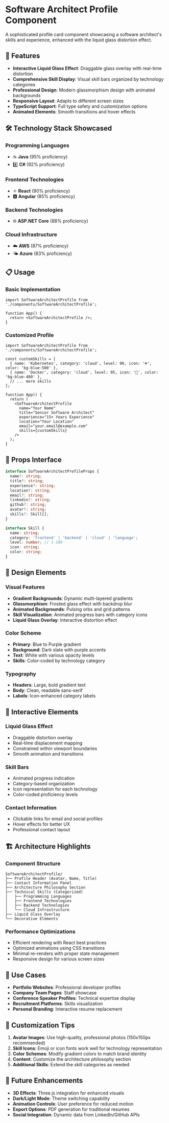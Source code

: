 # Software Architect Profile Component

A sophisticated profile card component showcasing a software architect's skills and experience, enhanced with the liquid glass distortion effect.

## 🎯 Features

- **Interactive Liquid Glass Effect**: Draggable glass overlay with real-time distortion
- **Comprehensive Skill Display**: Visual skill bars organized by technology categories
- **Professional Design**: Modern glassmorphism design with animated backgrounds
- **Responsive Layout**: Adapts to different screen sizes
- **TypeScript Support**: Full type safety and customization options
- **Animated Elements**: Smooth transitions and hover effects

## 🛠️ Technology Stack Showcased

### Programming Languages
- ☕ **Java** (95% proficiency)
- #️⃣ **C#** (92% proficiency)

### Frontend Technologies
- ⚛️ **React** (90% proficiency)
- 🅰️ **Angular** (85% proficiency)

### Backend Technologies
- 🌐 **ASP.NET Core** (88% proficiency)

### Cloud Infrastructure
- ☁️ **AWS** (87% proficiency)
- 🌤️ **Azure** (83% proficiency)

## 📋 Usage

### Basic Implementation

```tsx
import SoftwareArchitectProfile from './components/SoftwareArchitectProfile';

function App() {
  return <SoftwareArchitectProfile />;
}
```

### Customized Profile

```tsx
import SoftwareArchitectProfile from './components/SoftwareArchitectProfile';

const customSkills = [
  { name: 'Kubernetes', category: 'cloud', level: 90, icon: '☸️', color: 'bg-blue-500' },
  { name: 'Docker', category: 'cloud', level: 95, icon: '🐳', color: 'bg-blue-400' },
  // ... more skills
];

function App() {
  return (
    <SoftwareArchitectProfile
      name="Your Name"
      title="Senior Software Architect"
      experience="15+ Years Experience"
      location="Your Location"
      email="your.email@example.com"
      skills={customSkills}
    />
  );
}
```

## 🔧 Props Interface

```typescript
interface SoftwareArchitectProfileProps {
  name?: string;
  title?: string;
  experience?: string;
  location?: string;
  email?: string;
  linkedin?: string;
  github?: string;
  avatar?: string;
  skills?: Skill[];
}

interface Skill {
  name: string;
  category: 'frontend' | 'backend' | 'cloud' | 'language';
  level: number; // 1-100
  icon: string;
  color: string;
}
```

## 🎨 Design Elements

### Visual Features
- **Gradient Backgrounds**: Dynamic multi-layered gradients
- **Glassmorphism**: Frosted glass effect with backdrop blur
- **Animated Backgrounds**: Pulsing orbs and grid patterns
- **Skill Visualization**: Animated progress bars with category icons
- **Liquid Glass Overlay**: Interactive distortion effect

### Color Scheme
- **Primary**: Blue to Purple gradient
- **Background**: Dark slate with purple accents
- **Text**: White with various opacity levels
- **Skills**: Color-coded by technology category

### Typography
- **Headers**: Large, bold gradient text
- **Body**: Clean, readable sans-serif
- **Labels**: Icon-enhanced category labels

## 🚀 Interactive Elements

### Liquid Glass Effect
- Draggable distortion overlay
- Real-time displacement mapping
- Constrained within viewport boundaries
- Smooth animation and transitions

### Skill Bars
- Animated progress indication
- Category-based organization
- Icon representation for each technology
- Color-coded proficiency levels

### Contact Information
- Clickable links for email and social profiles
- Hover effects for better UX
- Professional contact layout

## 🏗️ Architecture Highlights

### Component Structure
```
SoftwareArchitectProfile/
├── Profile Header (Avatar, Name, Title)
├── Contact Information Panel
├── Architecture Philosophy Section
├── Technical Skills (Categorized)
│   ├── Programming Languages
│   ├── Frontend Technologies
│   ├── Backend Technologies
│   └── Cloud Infrastructure
├── Liquid Glass Overlay
└── Decorative Elements
```

### Performance Optimizations
- Efficient rendering with React best practices
- Optimized animations using CSS transitions
- Minimal re-renders with proper state management
- Responsive design for various screen sizes

## 🎯 Use Cases

- **Portfolio Websites**: Professional developer profiles
- **Company Team Pages**: Staff showcase
- **Conference Speaker Profiles**: Technical expertise display
- **Recruitment Platforms**: Skills visualization
- **Personal Branding**: Interactive resume replacement

## 🌟 Customization Tips

1. **Avatar Images**: Use high-quality, professional photos (150x150px recommended)
2. **Skill Icons**: Emoji or icon fonts work well for technology representation
3. **Color Schemes**: Modify gradient colors to match brand identity
4. **Content**: Customize the architecture philosophy section
5. **Additional Skills**: Extend the skill categories as needed

## 🔮 Future Enhancements

- **3D Effects**: Three.js integration for enhanced visuals
- **Dark/Light Mode**: Theme switching capability
- **Animation Controls**: User preference for reduced motion
- **Export Options**: PDF generation for traditional resumes
- **Social Integration**: Dynamic data from LinkedIn/GitHub APIs

